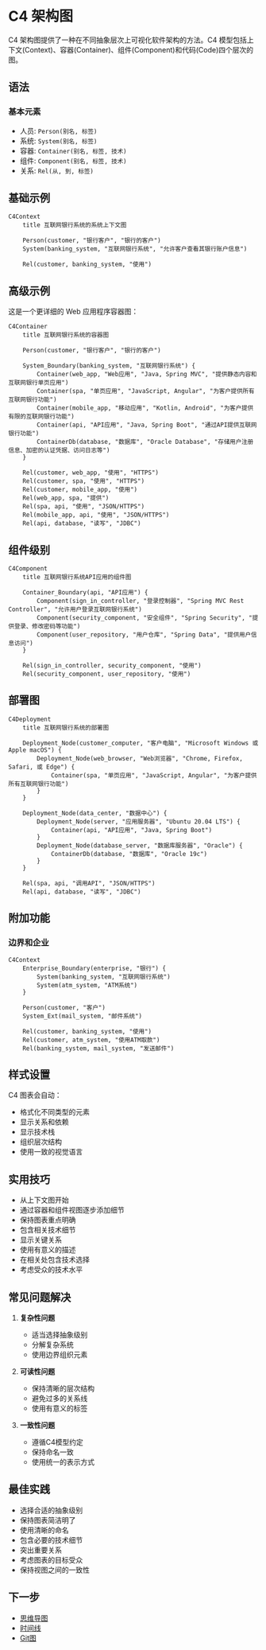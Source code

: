 # C4 架构图

C4 架构图提供了一种在不同抽象层次上可视化软件架构的方法。C4 模型包括上下文(Context)、容器(Container)、组件(Component)和代码(Code)四个层次的图。

## 语法

### 基本元素
- 人员: `Person(别名, 标签)`
- 系统: `System(别名, 标签)`
- 容器: `Container(别名, 标签, 技术)`
- 组件: `Component(别名, 标签, 技术)`
- 关系: `Rel(从, 到, 标签)`

## 基础示例

```mermaid
C4Context
    title 互联网银行系统的系统上下文图
    
    Person(customer, "银行客户", "银行的客户")
    System(banking_system, "互联网银行系统", "允许客户查看其银行账户信息")
    
    Rel(customer, banking_system, "使用")
```

## 高级示例

这是一个更详细的 Web 应用程序容器图：

```mermaid
C4Container
    title 互联网银行系统的容器图

    Person(customer, "银行客户", "银行的客户")
    
    System_Boundary(banking_system, "互联网银行系统") {
        Container(web_app, "Web应用", "Java, Spring MVC", "提供静态内容和互联网银行单页应用")
        Container(spa, "单页应用", "JavaScript, Angular", "为客户提供所有互联网银行功能")
        Container(mobile_app, "移动应用", "Kotlin, Android", "为客户提供有限的互联网银行功能")
        Container(api, "API应用", "Java, Spring Boot", "通过API提供互联网银行功能")
        ContainerDb(database, "数据库", "Oracle Database", "存储用户注册信息、加密的认证凭据、访问日志等")
    }

    Rel(customer, web_app, "使用", "HTTPS")
    Rel(customer, spa, "使用", "HTTPS")
    Rel(customer, mobile_app, "使用")
    Rel(web_app, spa, "提供")
    Rel(spa, api, "使用", "JSON/HTTPS")
    Rel(mobile_app, api, "使用", "JSON/HTTPS")
    Rel(api, database, "读写", "JDBC")
```

## 组件级别

```mermaid
C4Component
    title 互联网银行系统API应用的组件图

    Container_Boundary(api, "API应用") {
        Component(sign_in_controller, "登录控制器", "Spring MVC Rest Controller", "允许用户登录互联网银行系统")
        Component(security_component, "安全组件", "Spring Security", "提供登录、修改密码等功能")
        Component(user_repository, "用户仓库", "Spring Data", "提供用户信息访问")
    }

    Rel(sign_in_controller, security_component, "使用")
    Rel(security_component, user_repository, "使用")
```

## 部署图

```mermaid
C4Deployment
    title 互联网银行系统的部署图

    Deployment_Node(customer_computer, "客户电脑", "Microsoft Windows 或 Apple macOS") {
        Deployment_Node(web_browser, "Web浏览器", "Chrome, Firefox, Safari, 或 Edge") {
            Container(spa, "单页应用", "JavaScript, Angular", "为客户提供所有互联网银行功能")
        }
    }

    Deployment_Node(data_center, "数据中心") {
        Deployment_Node(server, "应用服务器", "Ubuntu 20.04 LTS") {
            Container(api, "API应用", "Java, Spring Boot")
        }
        Deployment_Node(database_server, "数据库服务器", "Oracle") {
            ContainerDb(database, "数据库", "Oracle 19c")
        }
    }

    Rel(spa, api, "调用API", "JSON/HTTPS")
    Rel(api, database, "读写", "JDBC")
```

## 附加功能

### 边界和企业

```mermaid
C4Context
    Enterprise_Boundary(enterprise, "银行") {
        System(banking_system, "互联网银行系统")
        System(atm_system, "ATM系统")
    }
    
    Person(customer, "客户")
    System_Ext(mail_system, "邮件系统")
    
    Rel(customer, banking_system, "使用")
    Rel(customer, atm_system, "使用ATM取款")
    Rel(banking_system, mail_system, "发送邮件")
```

## 样式设置

C4 图表会自动：
- 格式化不同类型的元素
- 显示关系和依赖
- 显示技术栈
- 组织层次结构
- 使用一致的视觉语言

## 实用技巧
- 从上下文图开始
- 通过容器和组件视图逐步添加细节
- 保持图表重点明确
- 包含相关技术细节
- 显示关键关系
- 使用有意义的描述
- 在相关处包含技术选择
- 考虑受众的技术水平

## 常见问题解决

1. **复杂性问题**
   - 适当选择抽象级别
   - 分解复杂系统
   - 使用边界组织元素

2. **可读性问题**
   - 保持清晰的层次结构
   - 避免过多的关系线
   - 使用有意义的标签

3. **一致性问题**
   - 遵循C4模型约定
   - 保持命名一致
   - 使用统一的表示方式

## 最佳实践
- 选择合适的抽象级别
- 保持图表简洁明了
- 使用清晰的命名
- 包含必要的技术细节
- 突出重要关系
- 考虑图表的目标受众
- 保持视图之间的一致性

## 下一步
- [思维导图](/zh/diagrams/mindmap)
- [时间线](/zh/diagrams/timeline)
- [Git图](/zh/diagrams/git) 